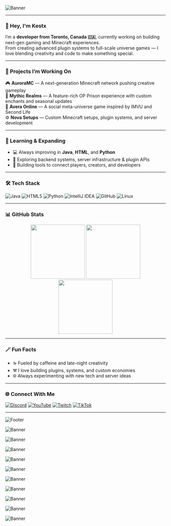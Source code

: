 <!-- Profile Banner -->
![Banner](https://capsule-render.vercel.app/api?type=waving&height=250&color=0:7F00FF,100:E100FF&text=Welcome%20to%20Kestx's%20Realm!&fontColor=ffffff&fontAlignY=40&desc=Developer%20from%20Toronto%20|%20Minecraft%20Projects%20|%20Game%20Designer&descAlignY=60&fontSize=40&fontAlign=50)

---

### 👋 Hey, I'm **Kestx**
I’m a **developer from Toronto, Canada 🇨🇦**, currently working on building next-gen gaming and Minecraft experiences.  
From creating advanced plugin systems to full-scale universe games — I love blending creativity and code to make something special.

---

### 🚀 Projects I’m Working On
🎮 **AuroraMC** — A next-generation Minecraft network pushing creative gameplay  
💎 **Mythic Realms** — A feature-rich OP Prison experience with custom enchants and seasonal updates  
🌌 **Avera Online** — A social meta-universe game inspired by IMVU and Second Life  
⚙️ **Nova Setups** — Custom Minecraft setups, plugin systems, and server development  

---

### 🧠 Learning & Expanding
- 💻 Always improving in **Java**, **HTML**, and **Python**  
- 🔧 Exploring backend systems, server infrastructure & plugin APIs  
- 🧩 Building tools to connect players, creators, and developers  

---

### 🛠️ Tech Stack
![Java](https://img.shields.io/badge/Java-ED8B00?style=for-the-badge&logo=openjdk&logoColor=white)
![HTML5](https://img.shields.io/badge/HTML5-E34F26?style=for-the-badge&logo=html5&logoColor=white)
![Python](https://img.shields.io/badge/Python-3776AB?style=for-the-badge&logo=python&logoColor=white)
![IntelliJ IDEA](https://img.shields.io/badge/IntelliJ%20IDEA-000000?style=for-the-badge&logo=intellijidea&logoColor=white)
![GitHub](https://img.shields.io/badge/GitHub-181717?style=for-the-badge&logo=github&logoColor=white)
![Linux](https://img.shields.io/badge/Linux-FCC624?style=for-the-badge&logo=linux&logoColor=black)

---

### 📊 GitHub Stats
<div align="center">
  
  <img src="https://github-readme-stats.vercel.app/api?username=Kestx&show_icons=true&count_private=true&hide_border=true&bg_color=0D1117&title_color=7F00FF&icon_color=E100FF&text_color=ffffff&border_radius=10" height="170"/>
  
  <img src="https://streak-stats.demolab.com?user=Kestx&theme=radical&hide_border=true&border_radius=10" height="170"/>

  <img src="https://github-readme-stats.vercel.app/api/top-langs/?username=Kestx&layout=compact&hide_border=true&bg_color=0D1117&title_color=E100FF&text_color=ffffff&border_radius=10" height="170"/>

</div>

---

### 🪄 Fun Facts
- ☕ Fueled by caffeine and late-night creativity  
- ⚒️ I love building plugins, systems, and custom economies  
- 🌐 Always experimenting with new tech and server ideas  

---

### 🌐 Connect With Me

[![Discord](https://img.shields.io/badge/Discord-5865F2?style=for-the-badge&logo=discord&logoColor=white)](https://discord.gg/users/903858601339273217)
[![YouTube](https://img.shields.io/badge/YouTube-FF0000?style=for-the-badge&logo=youtube&logoColor=white)](https://youtube.com/@kestttv)
[![Twitch](https://img.shields.io/badge/Twitch-9146FF?style=for-the-badge&logo=twitch&logoColor=white)](https://twitch.tv/kestttv)
[![TikTok](https://img.shields.io/badge/TikTok-000000?style=for-the-badge&logo=tiktok&logoColor=white)](https://tiktok.com/@kestttv)

---

![Footer](https://capsule-render.vercel.app/api?type=waving&section=footer&color=0:7F00FF,100:E100FF)



![Banner](https://capsule-render.vercel.app/api?type=waving&height=250&color=0:7F00FF,100:E100FF&text=Welcome%20to%20Kestx's%20Realm!&fontColor=ffffff&fontSize=40&fontAlignY=40&desc=Game%20Developer%20|%20Toronto%20|%20Java%20%26%20Python&descAlignY=60)

![Banner](https://capsule-render.vercel.app/api?type=gradient&height=250&color=0:7F00FF,100:E100FF&text=Kestx&fontColor=ffffff&desc=Developer%20%7C%20Creator%20%7C%20Innovator)

![Banner](https://capsule-render.vercel.app/api?type=soft&height=220&color=0:5B2C6F,100:9B59B6&text=Kestx%20Projects&fontColor=ffffff&desc=AuroraMC%20•%20Mythic%20Realms%20•%20Avera%20Online)

![Banner](https://capsule-render.vercel.app/api?type=waving&color=0:E100FF,100:7F00FF&height=230&section=header&text=Kestx%20from%20Toronto%20🇨🇦&fontColor=ffffff&fontSize=35)

![Banner](https://capsule-render.vercel.app/api?type=rounded&height=180&color=0:1F1C2C,100:928DAB&text=Kestx&fontColor=ffffff&fontAlignY=40&desc=Game%20and%20Plugin%20Developer)

![Banner](https://capsule-render.vercel.app/api?type=venom&height=250&color=0:8E2DE2,100:4A00E0&text=Kestx%20Studios&fontColor=ffffff&fontSize=40&desc=Developer%20%7C%20Creator%20%7C%20Visionary)

![Banner](https://capsule-render.vercel.app/api?type=slice&height=230&color=0:7F00FF,100:E100FF&text=Kestx%20Realm&fontColor=ffffff&desc=Building%20Worlds%20Through%20Code)

![Banner](https://capsule-render.vercel.app/api?type=waving&height=250&color=transparent&text=Kestx&fontColor=7F00FF&fontSize=40&desc=Toronto%20Developer%20|%20Minecraft%20Projects)

![Banner](https://capsule-render.vercel.app/api?type=rect&height=150&color=0:3E1E68,100:9C27B0&text=Welcome%20to%20Kestx%27s%20Profile&fontColor=ffffff)

![Banner](https://capsule-render.vercel.app/api?type=waving&height=250&color=gradient&text=Kestx%20Universe&fontColor=ffffff&fontSize=40&desc=Creator%20of%20AuroraMC%20%7C%20Avera%20Online&descAlignY=60)












